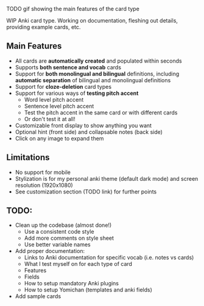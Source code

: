 
TODO gif showing the main features of the card type

WIP Anki card type.
Working on documentation, fleshing out details, providing example cards, etc.

## Main Features
* All cards are **automatically created** and populated within seconds
* Supports **both sentence and vocab** cards
* Support for **both monolingual and bilingual** definitions,
   including **automatic separation** of bilingual and monolingual definitions
* Support for **cloze-deletion** card types
* Support for various ways of **testing pitch accent**
   * Word level pitch accent
   * Sentence level pitch accent
   * Test the pitch accent in the same card or with different cards
   * Or don't test it at all!
* Customizable front display to show anything you want
* Optional hint (front side) and collapsable notes (back side)
* Click on any image to expand them

## Limitations
* No support for mobile
* Stylization is for my personal anki theme (default dark mode) and screen resolution (1920x1080)
* See customization section (TODO link) for further points


## TODO:
* Clean up the codebase (almost done!)
  * Use a consistent code style
  * Add more comments on style sheet
  * Use better variable names
* Add proper documentation:
  * Links to Anki documentation for specific vocab (i.e. notes vs cards)
  * What I test myself on for each type of card
  * Features
  * Fields
  * How to setup mandatory Anki plugins
  * How to setup Yomichan (templates and anki fields)
* Add sample cards



